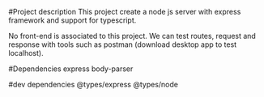 #Project description
This project create a node js server with express framework and support for typescript.

No front-end is associated to this project.
We can test routes, request and response with tools such as postman (download desktop app to test localhost).

#Dependencies
express
body-parser

#dev dependencies
@types/express
@types/node
